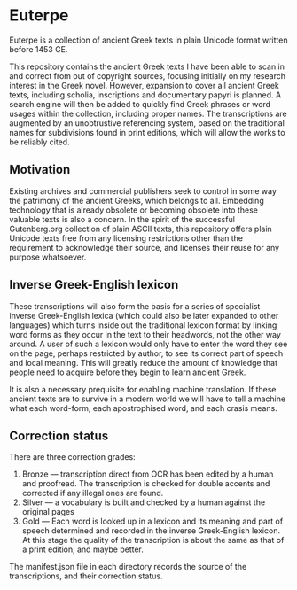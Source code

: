 # Euterpe
Euterpe is a collection of ancient Greek texts in plain Unicode format written before 1453 CE.

This repository contains the ancient Greek texts I have been able to scan in and correct from out of copyright sources, focusing initially on my research interest in the Greek novel. However, expansion to cover all ancient Greek texts, including scholia, inscriptions and documentary papyri is planned. A search engine will then be added to quickly find Greek phrases or word usages within the collection, including proper names. The transcriptions are augmented by an unobtrustive referencing system, based on the traditional names for subdivisions found in print editions, which will allow the works to be reliably cited.

## Motivation
Existing archives and commercial publishers seek to control in some way the patrimony of the ancient Greeks, which belongs to all. Embedding technology that is already obsolete or becoming obsolete into these valuable texts is also a concern. In the spirit of the successful Gutenberg.org collection of plain ASCII texts, this repository offers plain Unicode texts free from any licensing restrictions other than the requirement to acknowledge their source, and licenses their reuse for any purpose whatsoever.

## Inverse Greek-English lexicon
These transcriptions will also form the basis for a series of specialist inverse Greek-English lexica (which could also be later expanded to other languages) which turns inside out the traditional lexicon format by linking word forms as they occur in the text to their headwords, not the other way around. A user of such a lexicon would only have to enter the word they see on the page, perhaps restricted by author, to see its correct part of speech and local meaning. This will greatly reduce the amount of knowledge that people need to acquire before they begin to learn ancient Greek. 

It is also a necessary prequisite for enabling machine translation. If these ancient texts are to survive in a modern world we will have to tell a machine what each word-form, each apostrophised word, and each crasis means. 

## Correction status
There are three correction grades:

1. Bronze — transcription direct from OCR has been edited by a human and proofread. The 
transcription is checked for double accents and corrected if any illegal ones are found.
2. Silver — a vocabulary is built and checked by a human against the original pages
3. Gold — Each word is looked up in a lexicon and its meaning and part of speech determined and 
recorded in the inverse Greek-English lexicon. At this stage the quality of the transcription 
is about the same as that of a print edition, and maybe better.

The manifest.json file in each directory records the source of the transcriptions, and their correction status.
